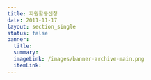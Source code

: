 ```yaml
---
title: 자원활동신청
date: 2011-11-17
layout: section_single
status: false
banner:
  title:
  summary:
  imageLink: /images/banner-archive-main.png
  itemLink:
---
```

